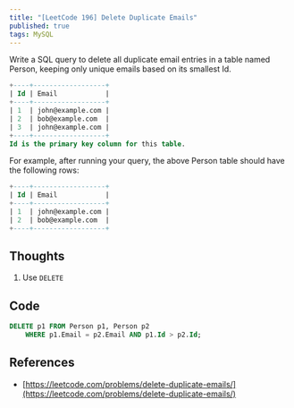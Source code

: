 ```yaml
---
title: "[LeetCode 196] Delete Duplicate Emails"
published: true
tags: MySQL
---
```


Write a SQL query to delete all duplicate email entries in a table named Person, keeping only unique emails based on its smallest Id.

```SQL
+----+------------------+
| Id | Email            |
+----+------------------+
| 1  | john@example.com |
| 2  | bob@example.com  |
| 3  | john@example.com |
+----+------------------+
Id is the primary key column for this table.
```

For example, after running your query, the above Person table should have the following
rows:

```SQL
+----+------------------+
| Id | Email            |
+----+------------------+
| 1  | john@example.com |
| 2  | bob@example.com  |
+----+------------------+
```

## Thoughts

1. Use `DELETE`

## Code

```SQL
DELETE p1 FROM Person p1, Person p2
    WHERE p1.Email = p2.Email AND p1.Id > p2.Id;
```

## References

- [https://leetcode.com/problems/delete-duplicate-emails/](https://leetcode.com/problems/delete-duplicate-emails/)
